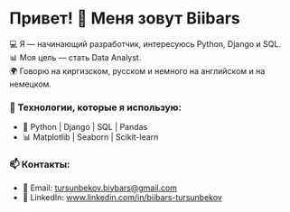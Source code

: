 # Привет! 👋 Меня зовут Biibars

💻 Я — начинающий разработчик, интересуюсь Python, Django и SQL.  
📊 Моя цель — стать Data Analyst.  
🌍 Говорю на киргизском, русском и немного на английском и на немецком.  

### 🔧 Технологии, которые я использую:
- 🐍 Python | Django | SQL | Pandas
- 📊 Matplotlib | Seaborn | Scikit-learn

### 📫 Контакты:
- 📩 Email: tursunbekov.biybars@gmail.com
- 💼 LinkedIn: www.linkedin.com/in/biibars-tursunbekov

